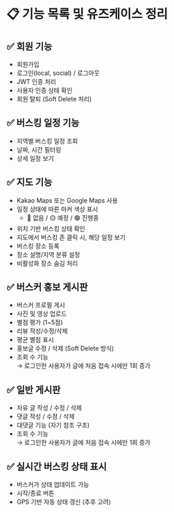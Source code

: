 # 📋 기능 목록 및 유즈케이스 정리

## ✅ 회원 기능
- 회원가입
- 로그인(local, social) / 로그아웃
- JWT 인증 처리
- 사용자 인증 상태 확인
- 회원 탈퇴 (Soft Delete 처리)

## ✅ 버스킹 일정 기능
- 지역별 버스킹 일정 조회
- 날짜, 시간 필터링
- 상세 일정 보기

## ✅ 지도 기능
- Kakao Maps 또는 Google Maps 사용
- 일정 상태에 따른 마커 색상 표시
  - 🔴 없음 / 🟡 예정 / 🟢 진행중
- 위치 기반 버스킹 상태 확인
- 지도에서 버스킹 존 클릭 시, 해당 일정 보기
- 버스킹 장소 등록
- 장소 설명/지역 분류 설정
- 비활성화 장소 숨김 처리

## ✅ 버스커 홍보 게시판
- 버스커 프로필 게시
- 사진 및 영상 업로드
- 별점 평가 (1~5점)
- 리뷰 작성/수정/삭제
- 평균 별점 표시
- 홍보글 수정 / 삭제 (Soft Delete 방식)
- 조회 수 기능  
  → 로그인한 사용자가 글에 처음 접속 시에만 1회 증가

## ✅ 일반 게시판
- 자유 글 작성 / 수정 / 삭제
- 댓글 작성 / 수정 / 삭제
- 대댓글 기능 (자기 참조 구조)
- 조회 수 기능  
  → 로그인한 사용자가 글에 처음 접속 시에만 1회 증가

## ✅ 실시간 버스킹 상태 표시
- 버스커가 상태 업데이트 가능
- 시작/종료 버튼
- GPS 기반 자동 상태 갱신 (추후 고려)
